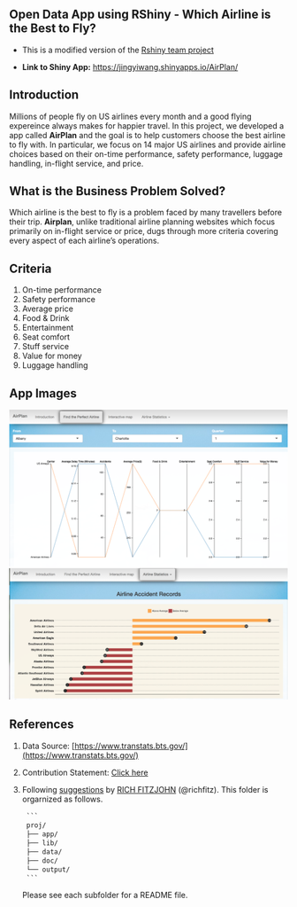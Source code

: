 ## Open Data App using RShiny - Which Airline is the Best to Fly? 

+ This is a modified version of the <a href="https://jingyiwang.shinyapps.io/AirPlan/" target="_blank">Rshiny team project</a>

+ **Link to Shiny App:**   <a href="https://jingyiwang.shinyapps.io/AirPlan/" target="_blank">https://jingyiwang.shinyapps.io/AirPlan/</a>



## Introduction

Millions of people fly on US airlines every month and a good flying expereince always makes for happier travel. In this project, we developed a app called **AirPlan** and the goal is to help customers choose the best airline to fly with. In particular, we focus on 14 major US airlines and provide airline choices based on their on-time performance, safety performance, luggage handling, in-flight service, and price.



## What is the Business Problem Solved?
Which airline is the best to fly is a problem faced by many travellers before their trip. **Airplan**, unlike traditional airline planning websites which focus primarily on in-flight service or price, dugs through more criteria covering every aspect of each airline’s operations.

## Criteria
1. On-time performance
2. Safety performance
3. Average price
4. Food & Drink
5. Entertainment
6. Seat comfort
7. Stuff service
8. Value for money
9. Luggage handling




## App Images

<img src="lib/selection.png" alt="drawing" width="800px"/>


<img src="lib/safety.png" alt="drawing" width="800px"/>



## References
1. Data Source: [https://www.transtats.bts.gov/](https://www.transtats.bts.gov/)

2. Contribution Statement: [Click here](doc/Contribution_Statement.md)

2. Following [suggestions](http://nicercode.github.io/blog/2013-04-05-projects/) by [RICH FITZJOHN](http://nicercode.github.io/about/#Team) (@richfitz). This folder is orgarnized as follows.

		```
		proj/
		├── app/
		├── lib/
		├── data/
		├── doc/
		└── output/
		```

	Please see each subfolder for a README file.

